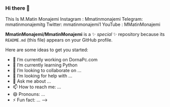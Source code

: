 ### Hi there 👋
This Is M.Matin Monajemi
Instagram : Mmatinmonajemi
Telegram: mmatinmonajemitg
Twitter: mmatinmonajemi1
YouTube : MMatinMonajemi 

**MmatinMonajemi/MmatinMonajemi** is a ✨ _special_ ✨ repository because its `README.md` (this file) appears on your GitHub profile.

Here are some ideas to get you started:

- 🔭 I’m currently working on DornaPc.com 
- 🌱 I’m currently learning Python 
- 👯 I’m looking to collaborate on ...
- 🤔 I’m looking for help with ...
- 💬 Ask me about ...
- 📫 How to reach me: ...
- 😄 Pronouns: ...
- ⚡ Fun fact: ...
-->
